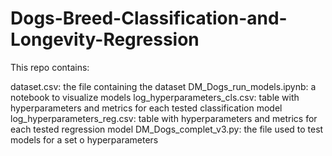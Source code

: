 # Dogs-Breed-Classification-and-Longevity-Regression

This repo contains:

dataset.csv: the file containing the dataset
DM_Dogs_run_models.ipynb: a notebook to visualize models
log_hyperparameters_cls.csv: table with hyperparameters and metrics for each tested classification model
log_hyperparameters_reg.csv: table with hyperparameters and metrics for each tested regression model
DM_Dogs_complet_v3.py: the file used to test models for a set o hyperparameters
